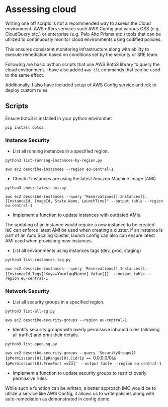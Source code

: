 # Assessing cloud
Writing one off scripts is not a recommended way to assess the Cloud environment. AWS offers services such AWS Config and various OSS (e.g. CloudQuery etc.) or enterprise (e.g. Palo Alto Prisma etc.) tools that can be utilized to continuously monitor cloud environments using codified policies.


This ensures consistent monitoring infrastructure along with ability to execute remediation based on conditions set by the security or SRE team.


Following are basic python scripts that use AWS Boto3 library to query the cloud environment. I have also added `aws cli` commands that can be used to the same effect.


Additionally, I also have included setup of AWS Config service and rdk to deploy custom rules.

## Scripts

Ensure boto3 is installed in your python environmet

`pip install boto3`

### Instance Security
* List all running instances in a specified region.

`python3 list-running-instances-by-region.py`

`aws ec2 describe-instances --region eu-central-1`

* Check if instances are using the latest Amazon Machine Image (AMI).

`python3 check-latest-ami.py`

`aws ec2 describe-instances --query "Reservations[].Instances[].[InstanceId, ImageId, State.Name, LaunchTime]" --output table --region eu-central-1`

* Implement a function to update instances with outdated AMIs.

The updating of an instance would require a new instance to be created. IaC can enforce latest AMI be used when creating a cluster. if an instance is part of an Auto Scaling Cluster, launch config can also can ensure latest AMI used when provisiong new instances. 

* List all environments using instances tags (dev, prod, staging)

`python3 list-instances.tag.py`

`aws ec2 describe-instances --query 'Reservations[].Instances[].[InstanceId,Tags[?Key==`YourTagName`].Value[]]' --output table --region eu-central-1`

### Network Security
* List all security groups in a specified region.

`python3 list-all-sg.py`

`aws ec2 describe-security-groups --region eu-central-1`

*  Identify security groups with overly permissive inbound rules (allowing all traffic) and
print their details.

`python3 list-open-sg.py`

`aws ec2 describe-security-groups --query 'SecurityGroups[?IpPermissions[0].IpRanges[0].CidrIp == `0.0.0.0/0` && IpPermissions[0].FromPort == `22`]' --output table --region eu-central-1`

* Implement a function to update security groups to restrict overly permissive rules

While such a function can be written, a better approach IMO would be to utilize a service like AWS Config, it allows us to write policies along with auto-remediation as demonstrated in config demo.